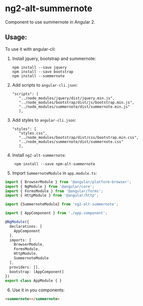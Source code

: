 # ng2-alt-summernote

Component to use summernote in Angular 2.

Usage:
------
To use it with angular-cli:

1. Install jquery, bootstrap and summernote:

       npm install --save jquery
       npm install --save bootstrap
       npm install --summernote

2. Add scripts to `angular-cli.json`:

       "scripts": [
          "../node_modules/jquery/dist/jquery.min.js",
          "../node_modules/bootstrap/dist/js/bootstrap.min.js",
          "../node_modules/summernote/dist/summernote.min.js"
          ],

3. Add styles to `angular-cli.json`:
       
       "styles": [
          "styles.css",
          "../node_modules/bootstrap/dist/css/bootstrap.min.css",
          "../node_modules/summernote/dist/summernote.css"
          ],

4. Install `ng2-alt-summernote`:

        npm install --save npm-alt-summernote

5. Import `SummernoteModule` in `app.module.ts`:
```typescript
import { BrowserModule } from '@angular/platform-browser';
import { NgModule } from '@angular/core';
import { FormsModule } from '@angular/forms';
import { HttpModule } from '@angular/http';

import {SummernoteModule} from 'ng2-alt-summernote';

import { AppComponent } from './app.component';

@NgModule({
  declarations: [
    AppComponent
  ],
  imports: [
    BrowserModule,
    FormsModule,
    HttpModule,
    SummernoteModule
  ],
  providers: [],
  bootstrap: [AppComponent]
})
export class AppModule { }
```
6. Use it in you components:

```html
<summernote></summernote>
```